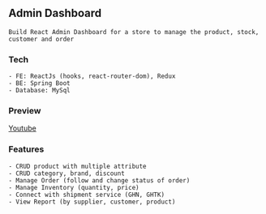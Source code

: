 ## Admin Dashboard

    Build React Admin Dashboard for a store to manage the product, stock, customer and order

### Tech
    - FE: ReactJs (hooks, react-router-dom), Redux
    - BE: Spring Boot
    - Database: MySql

### Preview

[Youtube](https://youtu.be/AMJu0v8MT44)

### Features
    - CRUD product with multiple attribute
    - CRUD category, brand, discount
    - Manage Order (follow and change status of order)
    - Manage Inventory (quantity, price)
    - Connect with shipment service (GHN, GHTK)
    - View Report (by supplier, customer, product)